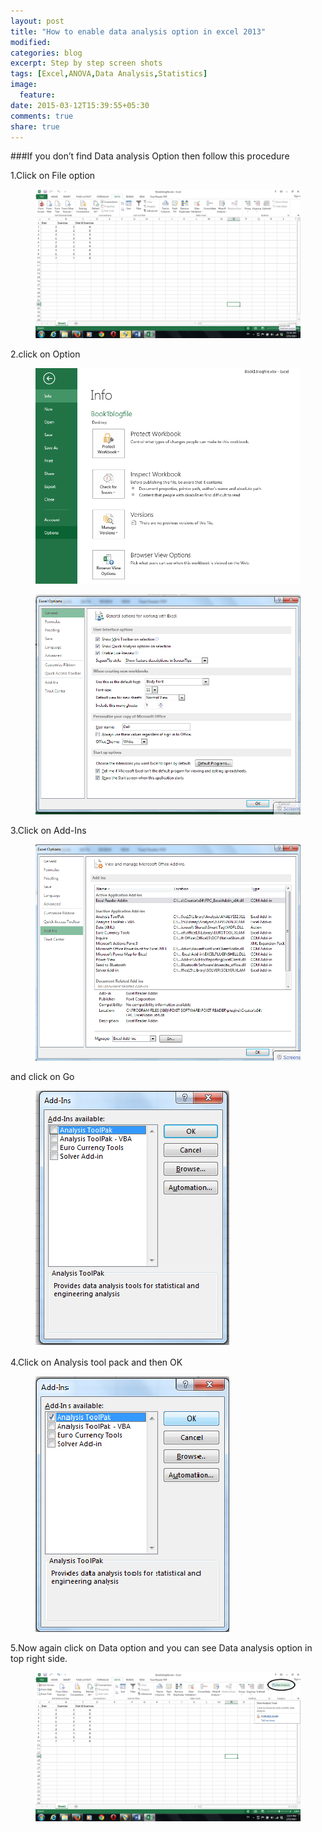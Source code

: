 ```yaml
---
layout: post
title: "How to enable data analysis option in excel 2013"
modified:
categories: blog
excerpt: Step by step screen shots 
tags: [Excel,ANOVA,Data Analysis,Statistics]
image:
  feature:
date: 2015-03-12T15:39:55+05:30
comments: true
share: true
---
```


###If you don’t find Data analysis Option then follow this procedure

1.Click on File option

<figure>
	<a><img src="/images/how to enable data analysis.png" alt="image"></a>
</figure>

2.click on Option

<figure>
	<a><img src="/images/how to enable data analysis0.png" alt="image"></a>
</figure>


<figure>
	<a><img src="/images/how to enable data analysis0A.png" alt="image"></a>
</figure>

3.Click on Add-Ins

<figure>
	<a><img src="/images/how to enable data analysis0B.png" alt="image"></a>
</figure>

and click on Go

<figure>
	<a><img src="/images/how to enable data analysis1.png" alt="image"></a>
</figure>
4.Click on Analysis tool pack and then OK

<figure>
	<a><img src="/images/how to enable data analysis2.png" alt="image"></a>
</figure>

5.Now again click on Data option and you can see Data analysis option in top right side.

<figure>
	<a><img src="/images/2014-08-08-How-to-calculate-ANOVA-in-Excel-2013-2.png" alt="image"></a>
</figure>


